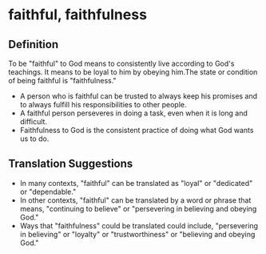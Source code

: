 # faithful, faithfulness

## Definition

To be "faithful" to God means to consistently live according to God's teachings. It means to be loyal to him by obeying him.The state or condition of being faithful is "faithfulness."

* A person who is faithful can be trusted to always keep his promises and to always fulfill his responsibilities to other people.
* A faithful person perseveres in doing a task, even when it is long and difficult.
* Faithfulness to God is the consistent practice of doing what God wants us to do.


## Translation Suggestions



* In many contexts, "faithful" can be translated as "loyal" or "dedicated" or "dependable."
* In other contexts, "faithful" can be translated by a word or phrase that means, "continuing to believe" or "persevering in believing and obeying God."
* Ways that "faithfulness" could be translated could include, "persevering in believing" or "loyalty" or "trustworthiness" or "believing and obeying God."